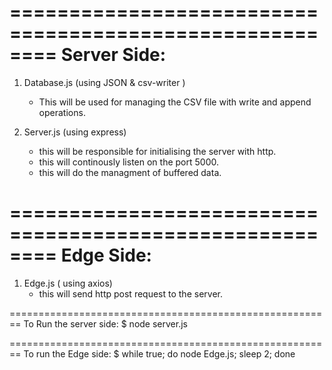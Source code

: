 ========================================================
Server Side:
========================================================
1. Database.js (using JSON & csv-writer )
	- This will be used for managing the CSV file with write and append operations.

2. Server.js (using express)
	- this will be responsible for initialising the server with http.
	- this will continously listen on the port 5000.
	- this will do the managment of buffered data.

========================================================
Edge Side:
========================================================
1. Edge.js ( using axios)
    - this will send http post request to the server.



========================================================
To Run the server side:
$ node server.js

========================================================
To run the Edge side:
$ while true; do node Edge.js; sleep 2; done

